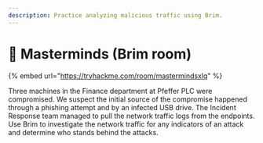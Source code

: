 ```yaml
---
description: Practice analyzing malicious traffic using Brim.
---
```


# 🧠 Masterminds (Brim room)

{% embed url="https://tryhackme.com/room/mastermindsxlq" %}

Three machines in the Finance department at Pfeffer PLC were compromised. We suspect the initial source of the compromise happened through a phishing attempt and by an infected USB drive. The Incident Response team managed to pull the network traffic logs from the endpoints. Use Brim to investigate the network traffic for any indicators of an attack and determine who stands behind the attacks.

